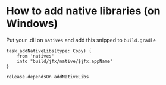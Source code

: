 # How to add native libraries (on Windows) #

Put your .dll on `natives` and add this snipped to `build.gradle`


```
task addNativeLibs(type: Copy) {
    from 'natives'
    into "build/jfx/native/$jfx.appName"
}

release.dependsOn addNativeLibs
```

